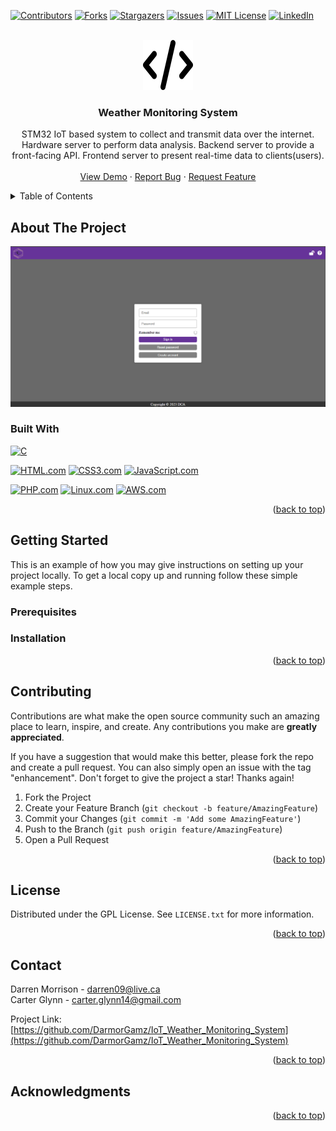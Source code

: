 <a name="readme-top"></a>

[![Contributors][contributors-shield]][contributors-url]
[![Forks][forks-shield]][forks-url]
[![Stargazers][stars-shield]][stars-url]
[![Issues][issues-shield]][issues-url]
[![MIT License][license-shield]][license-url]
[![LinkedIn][linkedin-shield]][linkedin-url]



<!-- PROJECT LOGO -->
<br />
<div align="center">
  <a href="https://github.com/DarmorGamz/IoT_Weather_Monitoring_System">
    <img src="images/icon.png" alt="Logo" width="80" height="80">
  </a>

<h3 align="center">Weather Monitoring System</h3>

  <p align="center">
    STM32 IoT based system to collect and transmit data over the internet. Hardware server to perform data analysis. Backend server to provide a front-facing API. Frontend server to present real-time data to clients(users).
    <br />
    <br />
    <a href="https://github.com/DarmorGamz/IoT_Weather_Monitoring_System">View Demo</a>
    ·
    <a href="https://github.com/DarmorGamz/IoT_Weather_Monitoring_System/issues">Report Bug</a>
    ·
    <a href="https://github.com/DarmorGamz/IoT_Weather_Monitoring_System/issues">Request Feature</a>
  </p>
</div>



<!-- TABLE OF CONTENTS -->
<details>
  <summary>Table of Contents</summary>
  <ol>
    <li>
      <a href="#about-the-project">About The Project</a>
      <ul>
        <li><a href="#built-with">Built With</a></li>
      </ul>
    </li>
    <li>
      <a href="#getting-started">Getting Started</a>
      <ul>
        <li><a href="#prerequisites">Prerequisites</a></li>
        <li><a href="#installation">Installation</a></li>
      </ul>
    </li>
    <li><a href="#contributing">Contributing</a></li>
    <li><a href="#license">License</a></li>
    <li><a href="#contact">Contact</a></li>
    <li><a href="#acknowledgments">Acknowledgments</a></li>
  </ol>
</details>



<!-- ABOUT THE PROJECT -->
## About The Project

[![Product Name Screen Shot][product-screenshot]](https://example.com)



### Built With

[![C][C.com]][C-url]
 
[![HTML.com]][HTML-url] [![CSS3.com]][CSS3-url] [![JavaScript.com]][JavaScript-url]

[![PHP.com]][PHP-url] [![Linux.com]][Linux-url] [![AWS.com]][AWS-url]

<p align="right">(<a href="#readme-top">back to top</a>)</p>



<!-- GETTING STARTED -->
## Getting Started

This is an example of how you may give instructions on setting up your project locally.
To get a local copy up and running follow these simple example steps.

### Prerequisites

### Installation

<p align="right">(<a href="#readme-top">back to top</a>)</p>

<!-- CONTRIBUTING -->
## Contributing

Contributions are what make the open source community such an amazing place to learn, inspire, and create. Any contributions you make are **greatly appreciated**.

If you have a suggestion that would make this better, please fork the repo and create a pull request. You can also simply open an issue with the tag "enhancement".
Don't forget to give the project a star! Thanks again!

1. Fork the Project
2. Create your Feature Branch (`git checkout -b feature/AmazingFeature`)
3. Commit your Changes (`git commit -m 'Add some AmazingFeature'`)
4. Push to the Branch (`git push origin feature/AmazingFeature`)
5. Open a Pull Request

<p align="right">(<a href="#readme-top">back to top</a>)</p>



<!-- LICENSE -->
## License

Distributed under the GPL License. See `LICENSE.txt` for more information.

<p align="right">(<a href="#readme-top">back to top</a>)</p>



<!-- CONTACT -->
## Contact

Darren Morrison - darren09@live.ca  
Carter Glynn - carter.glynn14@gmail.com  

Project Link: [https://github.com/DarmorGamz/IoT_Weather_Monitoring_System](https://github.com/DarmorGamz/IoT_Weather_Monitoring_System)

<p align="right">(<a href="#readme-top">back to top</a>)</p>



<!-- ACKNOWLEDGMENTS -->
## Acknowledgments

<p align="right">(<a href="#readme-top">back to top</a>)</p>



<!-- MARKDOWN LINKS & IMAGES -->
<!-- https://www.markdownguide.org/basic-syntax/#reference-style-links -->
[contributors-shield]: https://img.shields.io/github/contributors/DarmorGamz/IoT_Weather_Monitoring_System.svg?style=for-the-badge
[contributors-url]: https://github.com/DarmorGamz/IoT_Weather_Monitoring_System/graphs/contributors
[forks-shield]: https://img.shields.io/github/forks/DarmorGamz/IoT_Weather_Monitoring_System.svg?style=for-the-badge
[forks-url]: https://github.com/DarmorGamz/IoT_Weather_Monitoring_System/network/members
[stars-shield]: https://img.shields.io/github/stars/DarmorGamz/IoT_Weather_Monitoring_System.svg?style=for-the-badge
[stars-url]: https://github.com/DarmorGamz/IoT_Weather_Monitoring_System/stargazers
[issues-shield]: https://img.shields.io/github/issues/DarmorGamz/IoT_Weather_Monitoring_System.svg?style=for-the-badge
[issues-url]: https://github.com/DarmorGamz/IoT_Weather_Monitoring_System/issues
[license-shield]: https://img.shields.io/github/license/DarmorGamz/IoT_Weather_Monitoring_System.svg?style=for-the-badge
[license-url]: https://github.com/DarmorGamz/IoT_Weather_Monitoring_System/blob/master/LICENSE.txt
[linkedin-shield]: https://img.shields.io/badge/-LinkedIn-black.svg?style=for-the-badge&logo=linkedin&colorB=555
[linkedin-url]: https://linkedin.com/in/darren--morrison
[product-screenshot]: images/screenshot.png

[C.com]: https://img.shields.io/badge/c-%2300599C.svg?style=for-the-badge&logo=c&logoColor=white
[C-url]: https://www.cprogramming.com
[PHP.com]: https://img.shields.io/badge/php-%23777BB4.svg?style=for-the-badge&logo=php&logoColor=white
[PHP-url]: https://www.php.net/
[MYSQL.com]: https://img.shields.io/badge/mysql-%2300f.svg?style=for-the-badge&logo=mysql&logoColor=white
[MYSQL-url]: https://www.mysql.com/
[HTML.com]: https://img.shields.io/badge/html5-%23E34F26.svg?style=for-the-badge&logo=html5&logoColor=white
[HTML-url]: https://www.w3.org/html/#:~:text=W3C%20HTML&text=https%3A%2F%2Fhtml.spec.whatwg,is%20the%20current%20HTML%20standard.
[CSS3.com]: https://img.shields.io/badge/css3-%231572B6.svg?style=for-the-badge&logo=css3&logoColor=white
[CSS3-url]: https://www.css3.com/
[JavaScript.com]: https://img.shields.io/badge/javascript-%23323330.svg?style=for-the-badge&logo=javascript&logoColor=%23F7DF1E
[JavaScript-url]: https://www.javascript.com/


[Linux.com]: https://img.shields.io/badge/Linux-FCC624?style=for-the-badge&logo=linux&logoColor=black
[Linux-url]: https://aws.amazon.com/amazon-linux-2/


[AWS.com]: https://img.shields.io/badge/AWS-%23FF9900.svg?style=for-the-badge&logo=amazon-aws&logoColor=white
[AWS-url]: https://aws.amazon.com/

[PHPStorm.com]: https://img.shields.io/badge/phpstorm-143?style=for-the-badge&logo=phpstorm&logoColor=black&color=black&labelColor=darkorchid
[PHPStorm-url]: https://www.jetbrains.com/phpstorm/

